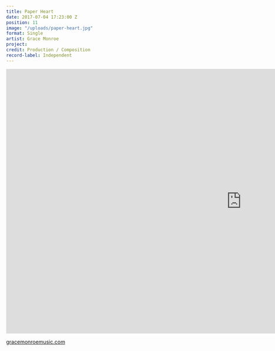 ```yaml
---
title: Paper Heart
date: 2017-07-04 17:23:00 Z
position: 11
image: "/uploads/paper-heart.jpg"
format: Single
artist: Grace Monroe
project: 
credit: Production / Composition
record-label: Independent
---
```


<div class="responsive-embed  widescreen">
  <iframe width="1280" height="720" src="https://www.youtube.com/embed/Roe4CJ_WWkg?rel=0&amp;showinfo=0" frameborder="0" allowfullscreen></iframe>
</div>

[gracemonroemusic.com](https://www.gracemonroemusic.com)

